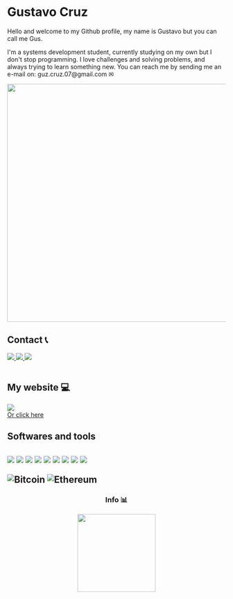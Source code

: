 # Gustavo Cruz

<p>Hello and welcome to my Github profile, my name is Gustavo but you can call me Gus. </p>
<p>I'm a systems development student, currently studying on my own but I don't stop programming. I love challenges and solving problems, and always trying to learn something new. You can reach me by sending me an e-mail  on: guz.cruz.07@gmail.com ✉</p>


<img src="https://miro.medium.com/max/1400/1*eBZfXMuE72uCDtjUZEzZHQ.gif" width=550 height=auto>


<!---
Guz555/Guz555 is a ✨ special ✨ repository because its `README.md` (this file) appears on your GitHub profile.
You can click the Preview link to take a look at your changes.
--->


## Contact 📞

<a href="https://wa.me/5515991088894" target="_blank">
  <img src="https://img.shields.io/badge/WhatsApp-25D366?style=for-the-badge&logo=whatsapp&logoColor=black">
</a>

<a target="_blank" href="https://www.instagram.com/guzz.exe/">
  <img src="https://img.shields.io/badge/Instagram-E4405F?style=for-the-badge&logo=instagram&logoColor=black">
</a>  


<a href="https://www.linkedin.com/in/gustavo-cruz-19a2141b2/" target="_blank">
  <img src="https://img.shields.io/badge/LinkedIn-0077B5?style=for-the-badge&logo=linkedin&logoColor=black">
</a>

<br>
<br>

## My website 💻
 
 <a href="https://gustavocruzdev.netlify.app/">
    <img src="https://img.shields.io/website-up-down-green-red/http/monip.org.svg"> 
 </a>
 <br>
 <a href="https://gustavocruzdev.netlify.app/" target="_blank">Or click here</a>


<div>
  <h2>Softwares and tools<h2>
  <img src="https://img.shields.io/badge/Python-14354C?style=for-the-badge&logo=python&logoColor=lime">
  <img src="https://img.shields.io/badge/C%23-239120?style=for-the-badge&logo=c-sharp&logoColor=black">
  <img src="https://img.shields.io/badge/JavaScript-F7DF1E?style=for-the-badge&logo=javascript&logoColor=black">
  <img src="https://img.shields.io/badge/Express.js-404D59?style=for-the-badge&logo=express">
  <img src="https://img.shields.io/badge/Django-092E20?style=for-the-badge&logo=django&logoColor=lime">
  <img src="https://img.shields.io/badge/HTML5-E34F26?style=for-the-badge&logo=html5&logoColor=black">
  <img src="https://img.shields.io/badge/CSS3-1572B6?style=for-the-badge&logo=css3&logoColor=lime">
  <img src="https://img.shields.io/badge/MySQL-00000F?style=for-the-badge&logo=mysql&logoColor=lime">
  <img src="https://img.shields.io/badge/Visual_Studio_Code-0078D4?style=for-the-badge&logo=visual%20studio%20code&logoColor=white">
  
  ![Bitcoin](https://img.shields.io/badge/Bitcoin-000?style=for-the-badge&logo=bitcoin&logoColor=white)
  ![Ethereum](https://img.shields.io/badge/Ethereum-3C3C3D?style=for-the-badge&logo=Ethereum&logoColor=white)
  
</div>

 <div align="center">
  <div>
    <h3>Info 📊</h3>
    <img height="180em" src="https://github-readme-stats.vercel.app/api/top-langs/?username=gustavocruz-pereira&layout=compact&theme=chartreuse-dark">
 </div>


</div>
